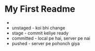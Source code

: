 # My First Readme

- 
- unstaged  - koi bhi change
- stage     - commit keliye ready 
- committed - local pe hai, server pe nai
- pushed - server pe pohonch giya